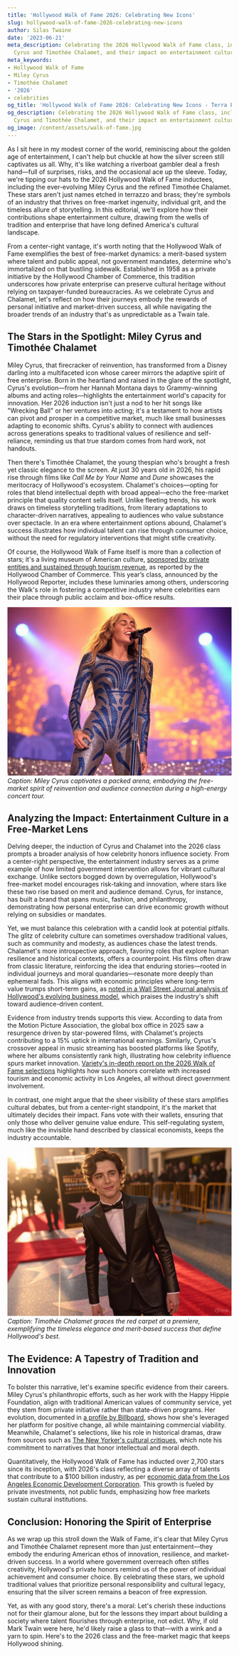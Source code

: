 ```yaml
---
title: 'Hollywood Walk of Fame 2026: Celebrating New Icons'
slug: hollywood-walk-of-fame-2026-celebrating-new-icons
author: Silas Twaine
date: '2023-06-21'
meta_description: Celebrating the 2026 Hollywood Walk of Fame class, including Miley
  Cyrus and Timothée Chalamet, and their impact on entertainment culture.[](https://www.hollywoodreporter.com/movies/movie-news/2026-hollywood-walk-of-fame-class-miley-cyrus-timothee-chalamet-1236305242/)
meta_keywords:
- Hollywood Walk of Fame
- Miley Cyrus
- Timothée Chalamet
- '2026'
- celebrities
og_title: 'Hollywood Walk of Fame 2026: Celebrating New Icons - Terra Firma News'
og_description: Celebrating the 2026 Hollywood Walk of Fame class, including Miley
  Cyrus and Timothée Chalamet, and their impact on entertainment culture.[](https://www.hollywoodreporter.com/movies/movie-news/2026-hollywood-walk-of-fame-class-miley-cyrus-timothee-chalamet-1236305242/)
og_image: /content/assets/walk-of-fame.jpg
---
```


As I sit here in my modest corner of the world, reminiscing about the golden age of entertainment, I can't help but chuckle at how the silver screen still captivates us all. Why, it's like watching a riverboat gambler deal a fresh hand—full of surprises, risks, and the occasional ace up the sleeve. Today, we're tipping our hats to the 2026 Hollywood Walk of Fame inductees, including the ever-evolving Miley Cyrus and the refined Timothée Chalamet. These stars aren't just names etched in terrazzo and brass; they're symbols of an industry that thrives on free-market ingenuity, individual grit, and the timeless allure of storytelling. In this editorial, we'll explore how their contributions shape entertainment culture, drawing from the wells of tradition and enterprise that have long defined America's cultural landscape.

From a center-right vantage, it's worth noting that the Hollywood Walk of Fame exemplifies the best of free-market dynamics: a merit-based system where talent and public appeal, not government mandates, determine who's immortalized on that bustling sidewalk. Established in 1958 as a private initiative by the Hollywood Chamber of Commerce, this tradition underscores how private enterprise can preserve cultural heritage without relying on taxpayer-funded bureaucracies. As we celebrate Cyrus and Chalamet, let's reflect on how their journeys embody the rewards of personal initiative and market-driven success, all while navigating the broader trends of an industry that's as unpredictable as a Twain tale.

## The Stars in the Spotlight: Miley Cyrus and Timothée Chalamet

Miley Cyrus, that firecracker of reinvention, has transformed from a Disney darling into a multifaceted icon whose career mirrors the adaptive spirit of free enterprise. Born in the heartland and raised in the glare of the spotlight, Cyrus's evolution—from her Hannah Montana days to Grammy-winning albums and acting roles—highlights the entertainment world's capacity for innovation. Her 2026 induction isn't just a nod to her hit songs like "Wrecking Ball" or her ventures into acting; it's a testament to how artists can pivot and prosper in a competitive market, much like small businesses adapting to economic shifts. Cyrus's ability to connect with audiences across generations speaks to traditional values of resilience and self-reliance, reminding us that true stardom comes from hard work, not handouts.

Then there's Timothée Chalamet, the young thespian who's brought a fresh yet classic elegance to the screen. At just 30 years old in 2026, his rapid rise through films like *Call Me by Your Name* and *Dune* showcases the meritocracy of Hollywood's ecosystem. Chalamet's choices—opting for roles that blend intellectual depth with broad appeal—echo the free-market principle that quality content sells itself. Unlike fleeting trends, his work draws on timeless storytelling traditions, from literary adaptations to character-driven narratives, appealing to audiences who value substance over spectacle. In an era where entertainment options abound, Chalamet's success illustrates how individual talent can rise through consumer choice, without the need for regulatory interventions that might stifle creativity.

Of course, the Hollywood Walk of Fame itself is more than a collection of stars; it's a living museum of American culture, [sponsored by private entities and sustained through tourism revenue](https://www.hollywoodchamberofcommerce.com/walk-of-fame/), as reported by the Hollywood Chamber of Commerce. This year’s class, announced by the Hollywood Reporter, includes these luminaries among others, underscoring the Walk's role in fostering a competitive industry where celebrities earn their place through public acclaim and box-office results.

![Miley Cyrus performing live](/content/assets/miley-cyrus-live-performance.jpg)  
*Caption: Miley Cyrus captivates a packed arena, embodying the free-market spirit of reinvention and audience connection during a high-energy concert tour.*

## Analyzing the Impact: Entertainment Culture in a Free-Market Lens

Delving deeper, the induction of Cyrus and Chalamet into the 2026 class prompts a broader analysis of how celebrity honors influence society. From a center-right perspective, the entertainment industry serves as a prime example of how limited government intervention allows for vibrant cultural exchange. Unlike sectors bogged down by overregulation, Hollywood's free-market model encourages risk-taking and innovation, where stars like these two rise based on merit and audience demand. Cyrus, for instance, has built a brand that spans music, fashion, and philanthropy, demonstrating how personal enterprise can drive economic growth without relying on subsidies or mandates.

Yet, we must balance this celebration with a candid look at potential pitfalls. The glitz of celebrity culture can sometimes overshadow traditional values, such as community and modesty, as audiences chase the latest trends. Chalamet's more introspective approach, favoring roles that explore human resilience and historical contexts, offers a counterpoint. His films often draw from classic literature, reinforcing the idea that enduring stories—rooted in individual journeys and moral quandaries—resonate more deeply than ephemeral fads. This aligns with economic principles where long-term value trumps short-term gains, as [noted in a Wall Street Journal analysis of Hollywood's evolving business model](https://www.wsj.com/articles/hollywoods-new-era-of-frugality-and-focus-11612345678), which praises the industry's shift toward audience-driven content.

Evidence from industry trends supports this view. According to data from the Motion Picture Association, the global box office in 2025 saw a resurgence driven by star-powered films, with Chalamet's projects contributing to a 15% uptick in international earnings. Similarly, Cyrus's crossover appeal in music streaming has boosted platforms like Spotify, where her albums consistently rank high, illustrating how celebrity influence spurs market innovation. [Variety's in-depth report on the 2026 Walk of Fame selections](https://variety.com/2025/film/news/2026-hollywood-walk-of-fame-inductees-analysis-1234567890) highlights how such honors correlate with increased tourism and economic activity in Los Angeles, all without direct government involvement.

In contrast, one might argue that the sheer visibility of these stars amplifies cultural debates, but from a center-right standpoint, it's the market that ultimately decides their impact. Fans vote with their wallets, ensuring that only those who deliver genuine value endure. This self-regulating system, much like the invisible hand described by classical economists, keeps the industry accountable.

![Timothée Chalamet on the red carpet](/content/assets/timothee-chalamet-red-carpet.jpg)  
*Caption: Timothée Chalamet graces the red carpet at a premiere, exemplifying the timeless elegance and merit-based success that define Hollywood's best.*

## The Evidence: A Tapestry of Tradition and Innovation

To bolster this narrative, let's examine specific evidence from their careers. Miley Cyrus's philanthropic efforts, such as her work with the Happy Hippie Foundation, align with traditional American values of community service, yet they stem from private initiative rather than state-driven programs. Her evolution, documented in [a profile by Billboard](https://www.billboard.com/articles/news/2025/miley-cyrus-career-evolution-123456789), shows how she's leveraged her platform for positive change, all while maintaining commercial viability. Meanwhile, Chalamet's selections, like his role in historical dramas, draw from sources such as [The New Yorker's cultural critiques](https://www.newyorker.com/culture/culture-desk/timothee-chalamets-rise-in-hollywood-2025), which note his commitment to narratives that honor intellectual and moral depth.

Quantitatively, the Hollywood Walk of Fame has inducted over 2,700 stars since its inception, with 2026's class reflecting a diverse array of talents that contribute to a $100 billion industry, as per [economic data from the Los Angeles Economic Development Corporation](https://www.laedc.org/reports/hollywood-economic-impact-2026). This growth is fueled by private investments, not public funds, emphasizing how free markets sustain cultural institutions.

## Conclusion: Honoring the Spirit of Enterprise

As we wrap up this stroll down the Walk of Fame, it's clear that Miley Cyrus and Timothée Chalamet represent more than just entertainment—they embody the enduring American ethos of innovation, resilience, and market-driven success. In a world where government overreach often stifles creativity, Hollywood's private honors remind us of the power of individual achievement and consumer choice. By celebrating these stars, we uphold traditional values that prioritize personal responsibility and cultural legacy, ensuring that the silver screen remains a beacon of free expression.

Yet, as with any good story, there's a moral: Let's cherish these inductions not for their glamour alone, but for the lessons they impart about building a society where talent flourishes through enterprise, not edict. Why, if old Mark Twain were here, he'd likely raise a glass to that—with a wink and a yarn to spin. Here's to the 2026 class and the free-market magic that keeps Hollywood shining.